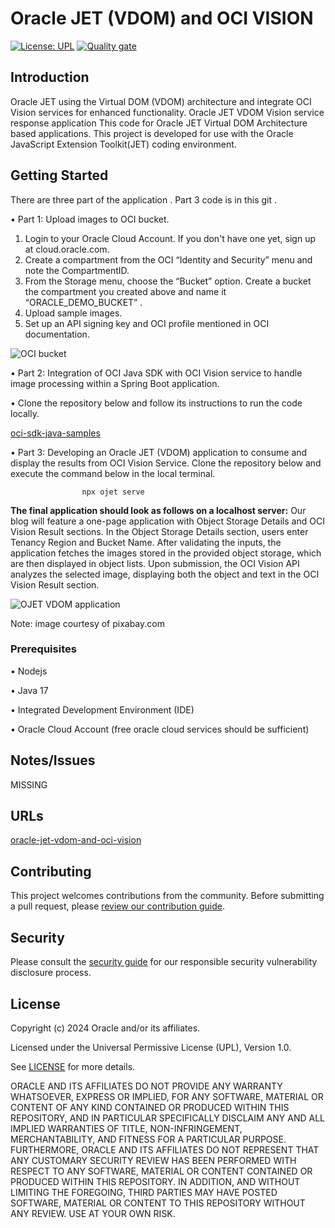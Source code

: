 # Oracle JET (VDOM) and OCI VISION

[![License: UPL](https://img.shields.io/badge/license-UPL-green)](https://img.shields.io/badge/license-UPL-green) [![Quality gate](https://sonarcloud.io/api/project_badges/quality_gate?project=oracle-devrel_test)](https://sonarcloud.io/dashboard?id=oracle-devrel_test)



## Introduction
Oracle JET using the Virtual DOM (VDOM) architecture and integrate OCI Vision services for enhanced functionality.
Oracle JET VDOM Vision service response application
This code for Oracle JET Virtual DOM Architecture based applications.
This project is developed for use with the Oracle JavaScript Extension Toolkit(JET) coding environment.


## Getting Started

There are three part of the application . Part 3 code is in this git .

• Part 1: Upload  images to OCI bucket.

1.	Login to your Oracle Cloud Account. If you don't have one yet, sign up at cloud.oracle.com.
2.	Create a compartment from the OCI “Identity and Security” menu and note the CompartmentID.
3.	From the Storage menu, choose the “Bucket” option. Create a bucket the compartment you created above and name it “ORACLE_DEMO_BUCKET” .
4.	Upload sample images.
5.	Set up an API signing key and OCI profile mentioned in  OCI documentation.

![OCI bucket](https://github.com/user-attachments/assets/d9e29dce-2088-4dc3-9b20-c3b65c0f74e5)

    
• Part 2: Integration of OCI Java SDK with OCI Vision service to handle image processing within a Spring Boot application. 

  •	Clone the repository below and follow its instructions to run the code locally.
  
[oci-sdk-java-samples](https://github.com/user-attachments/assets/c12954b7-56b5-4c86-b680-2625364ed1fb)


• Part 3: Developing an Oracle JET (VDOM) application to consume and display the results from OCI Vision Service.
	Clone the repository below and execute the command below in the local terminal.
    
        
                    npx ojet serve
**The final application should look as follows on a localhost server:**
Our blog will feature a one-page application with Object Storage Details and OCI Vision Result sections. In the Object Storage Details section, users enter Tenancy Region and Bucket Name. After validating the inputs, the application fetches the images stored in the provided object storage, which are then displayed in object lists. Upon submission, the OCI Vision API analyzes the selected image, displaying both the object and text in the OCI Vision Result section.

![OJET VDOM application](https://github.com/user-attachments/assets/c12954b7-56b5-4c86-b680-2625364ed1fb)


Note: image courtesy of pixabay.com

### Prerequisites


•	Nodejs

•	Java 17

•	Integrated Development Environment (IDE)

•	Oracle Cloud Account (free oracle cloud services should be sufficient)



## Notes/Issues
MISSING

## URLs
[oracle-jet-vdom-and-oci-vision](https://blogs.oracle.com/developers/post/oracle-jet-vdom-and-oci-vision)

## Contributing
<!-- If your project has specific contribution requirements, update the
    CONTRIBUTING.md file to ensure those requirements are clearly explained. -->

This project welcomes contributions from the community. Before submitting a pull
request, please [review our contribution guide](./CONTRIBUTING.md).

## Security

Please consult the [security guide](./SECURITY.md) for our responsible security
vulnerability disclosure process.

## License
Copyright (c) 2024 Oracle and/or its affiliates.

Licensed under the Universal Permissive License (UPL), Version 1.0.

See [LICENSE](LICENSE.txt) for more details.

ORACLE AND ITS AFFILIATES DO NOT PROVIDE ANY WARRANTY WHATSOEVER, EXPRESS OR IMPLIED, FOR ANY SOFTWARE, MATERIAL OR CONTENT OF ANY KIND CONTAINED OR PRODUCED WITHIN THIS REPOSITORY, AND IN PARTICULAR SPECIFICALLY DISCLAIM ANY AND ALL IMPLIED WARRANTIES OF TITLE, NON-INFRINGEMENT, MERCHANTABILITY, AND FITNESS FOR A PARTICULAR PURPOSE.  FURTHERMORE, ORACLE AND ITS AFFILIATES DO NOT REPRESENT THAT ANY CUSTOMARY SECURITY REVIEW HAS BEEN PERFORMED WITH RESPECT TO ANY SOFTWARE, MATERIAL OR CONTENT CONTAINED OR PRODUCED WITHIN THIS REPOSITORY. IN ADDITION, AND WITHOUT LIMITING THE FOREGOING, THIRD PARTIES MAY HAVE POSTED SOFTWARE, MATERIAL OR CONTENT TO THIS REPOSITORY WITHOUT ANY REVIEW. USE AT YOUR OWN RISK. 
